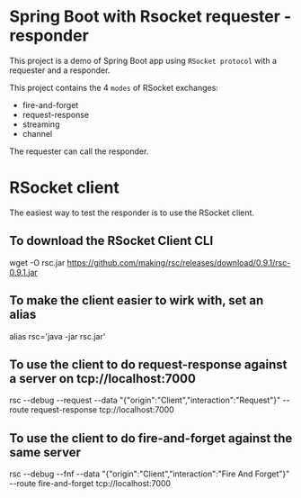 # Spring Boot with Rsocket requester - responder

This project is a demo of Spring Boot app using `RSocket protocol` with a requester and a responder.

This project contains the 4 `modes` of RSocket exchanges:
- fire-and-forget
- request-response
- streaming
- channel 

The requester can call the responder.


# RSocket client

The easiest way to test the responder is to use the RSocket client.

## To download the RSocket Client CLI
  wget -O rsc.jar https://github.com/making/rsc/releases/download/0.9.1/rsc-0.9.1.jar

## To make the client easier to wirk with, set an alias
  alias rsc='java -jar rsc.jar'

## To use the client to do request-response against a server on tcp://localhost:7000
  rsc --debug --request --data "{\"origin\":\"Client\",\"interaction\":\"Request\"}" --route request-response tcp://localhost:7000

## To use the client to do fire-and-forget against the same server
  rsc --debug --fnf --data "{\"origin\":\"Client\",\"interaction\":\"Fire And Forget\"}" --route fire-and-forget tcp://localhost:7000